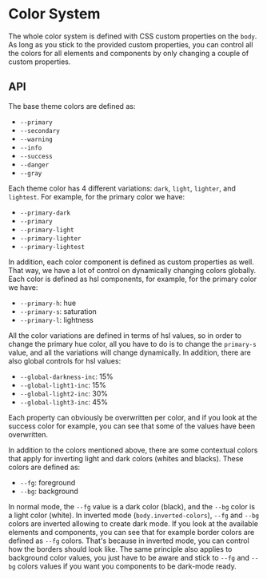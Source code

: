 # Color System

The whole color system is defined with CSS custom properties on the `body`. As
long as you stick to the provided custom properties, you can control all
the colors for all elements and components by only changing a couple of custom
properties.

## API

The base theme colors are defined as:

- `--primary`
- `--secondary`
- `--warning`
- `--info`
- `--success`
- `--danger`
- `--gray`

Each theme color has 4 different variations: `dark`, `light`, `lighter`, and
`lightest`. For example, for the primary color we have:

- `--primary-dark`
- `--primary`
- `--primary-light`
- `--primary-lighter`
- `--primary-lightest`

In addition, each color component is defined as custom properties as well. That
way, we have a lot of control on dynamically changing colors globally.
Each color is defined as hsl components, for example, for the primary color
we have:

- `--primary-h`: hue
- `--primary-s`: saturation
- `--primary-l`: lightness

All the color variations are defined in terms of hsl values, so in order to
change the primary hue color, all you have to do is to change the `primary-s`
value, and all the variations will change dynamically. In addition, there are
also global controls for hsl values:

- `--global-darkness-inc`: 15%
- `--global-light1-inc`: 15%
- `--global-light2-inc`: 30%
- `--global-light3-inc`: 45%

Each property can obviously be overwritten per color, and if you look at the
success color for example, you can see that some of the values have been
overwritten.

In addition to the colors mentioned above, there are some contextual colors
that apply for inverting light and dark colors (whites and blacks). These
colors are defined as:

- `--fg`: foreground
- `--bg`: background

In normal mode, the `--fg` value is a dark color (black), and the `--bg` color
is a light color (white). In inverted mode (`body.inverted-colors`), `--fg` and
`--bg` colors are inverted allowing to create dark mode. If you look at the
available elements and components, you can see that for example border colors
are defined as `--fg` colors. That's because in inverted mode, you can control
how the borders should look like. The same principle also applies to background
color values, you just have to be aware and stick to `--fg` and `--bg` colors
values if you want you components to be dark-mode ready.





